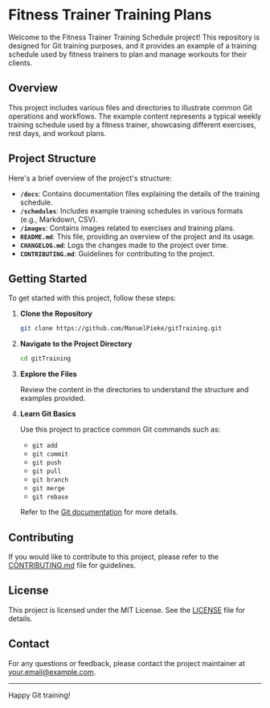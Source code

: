# Fitness Trainer Training Plans

Welcome to the Fitness Trainer Training Schedule project! This repository is designed for Git training purposes, and it provides an example of a training schedule used by fitness trainers to plan and manage workouts for their clients.

## Overview

This project includes various files and directories to illustrate common Git operations and workflows. The example content represents a typical weekly training schedule used by a fitness trainer, showcasing different exercises, rest days, and workout plans.

## Project Structure

Here's a brief overview of the project's structure:

- **`/docs`**: Contains documentation files explaining the details of the training schedule.
- **`/schedules`**: Includes example training schedules in various formats (e.g., Markdown, CSV).
- **`/images`**: Contains images related to exercises and training plans.
- **`README.md`**: This file, providing an overview of the project and its usage.
- **`CHANGELOG.md`**: Logs the changes made to the project over time.
- **`CONTRIBUTING.md`**: Guidelines for contributing to the project.

## Getting Started

To get started with this project, follow these steps:

1. **Clone the Repository**

   ```bash
   git clone https://github.com/ManuelPieke/gitTraining.git
   ```

2. **Navigate to the Project Directory**

   ```bash
   cd gitTraining
   ```

3. **Explore the Files**

   Review the content in the directories to understand the structure and examples provided.

4. **Learn Git Basics**

   Use this project to practice common Git commands such as:

   - `git add`
   - `git commit`
   - `git push`
   - `git pull`
   - `git branch`
   - `git merge`
   - `git rebase`

   Refer to the [Git documentation](https://git-scm.com/doc) for more details.

## Contributing

If you would like to contribute to this project, please refer to the [CONTRIBUTING.md](CONTRIBUTING.md) file for guidelines.

## License

This project is licensed under the MIT License. See the [LICENSE](LICENSE) file for details.

## Contact

For any questions or feedback, please contact the project maintainer at [your.email@example.com](mailto:your.email@example.com).

---

Happy Git training!

